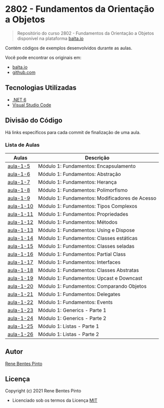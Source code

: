 # 2802 - Fundamentos da Orientação a Objetos

> Repositório do curso 2802 - Fundamentos da Orientação a Objetos disponível na plataforma [balta.io](https://balta.io)

Contém códigos de exemplos desenvolvidos durante as aulas.

Você pode encontrar os originais em:

- [balta.io](https://balta.io)
- [github.com](https://github.com/balta-io/2802)

## Tecnologias Utilizadas

- [.NET 6](https://dotnet.microsoft.com)
- [Visual Studio Code](https://code.visualstudio.com)

## Divisão do Código

Há links específicos para cada commit de finalização de uma aula.

### Lista de Aulas

| Aulas                             | Descrição                                      |
| --------------------------------- | ---------------------------------------------- |
| [aula-1-5](../../commit/917a103)  | Módulo 1: Fundamentos: Encapsulamento          |
| [aula-1-6](../../commit/faa27c3)  | Módulo 1: Fundamentos: Abstração               |
| [aula-1-7](../../commit/7132729)  | Módulo 1: Fundamentos: Herança                 |
| [aula-1-8](../../commit/45057fd)  | Módulo 1: Fundamentos: Polimorfismo            |
| [aula-1-9](../../commit/d6c18b5)  | Módulo 1: Fundamentos: Modificadores de Acesso |
| [aula-1-10](../../commit/1bdb516) | Módulo 1: Fundamentos: Tipos Complexos         |
| [aula-1-11](../../commit/f19aa33) | Módulo 1: Fundamentos: Propriedades            |
| [aula-1-12](../../commit/fdc32f6) | Módulo 1: Fundamentos: Métodos                 |
| [aula-1-13](../../commit/a7cb28e) | Módulo 1: Fundamentos: Using e Dispose         |
| [aula-1-14](../../commit/56a4117) | Módulo 1: Fundamentos: Classes estáticas       |
| [aula-1-15](../../commit/daae6b3) | Módulo 1: Fundamentos: Classes seladas         |
| [aula-1-16](../../commit/ab38385) | Módulo 1: Fundamentos: Partial Class           |
| [aula-1-17](../../commit/d9eba79) | Módulo 1: Fundamentos: Interfaces              |
| [aula-1-18](../../commit/bae5a83) | Módulo 1: Fundamentos: Classes Abstratas       |
| [aula-1-19](../../commit/58db24f) | Módulo 1: Fundamentos: Upcast e Downcast       |
| [aula-1-20](../../commit/3953a03) | Módulo 1: Fundamentos: Comparando Objetos      |
| [aula-1-21](../../commit/c584d56) | Módulo 1: Fundamentos: Delegates               |
| [aula-1-22](../../commit/f39ea0b) | Módulo 1: Fundamentos: Events                  |
| [aula-1-23](../../commit/516ea9b) | Módulo 1: Generics - Parte 1                   |
| [aula-1-24](../../commit/bf2fa5c) | Módulo 1: Generics - Parte 2                   |
| [aula-1-25](../../commit/a609706) | Módulo 1: Listas - Parte 1                     |
| [aula-1-26](../../commit/0de3321) | Módulo 1: Listas - Parte 2                     |

## Autor

[Rene Bentes Pinto](http://github.com/renebentes)

## Licença

Copyright (c) 2021 Rene Bentes Pinto

- Licenciado sob os termos da Licença [MIT](LICENSE)

